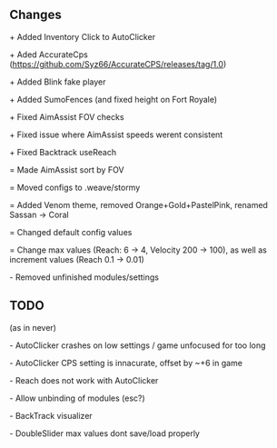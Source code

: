 ## Changes
\+ Added Inventory Click to AutoClicker

\+ Aded AccurateCps (https://github.com/Syz66/AccurateCPS/releases/tag/1.0)

\+ Added Blink fake player

\+ Added SumoFences (and fixed height on Fort Royale)

\+ Fixed AimAssist FOV checks

\+ Fixed issue where AimAssist speeds werent consistent

\+ Fixed Backtrack useReach

= Made AimAssist sort by FOV

= Moved configs to .weave/stormy

= Added Venom theme, removed Orange+Gold+PastelPink, renamed Sassan -> Coral

= Changed default config values

= Change max values (Reach: 6 -> 4, Velocity 200 -> 100), as well as increment values (Reach 0.1 -> 0.01)

\- Removed unfinished modules/settings

## TODO
(as in never)

\- AutoClicker crashes on low settings / game unfocused for too long

\- AutoClicker CPS setting is innacurate, offset by ~+6 in game

\- Reach does not work with AutoClicker

\- Allow unbinding of modules (esc?)

\- BackTrack visualizer

\- DoubleSlider max values dont save/load properly
